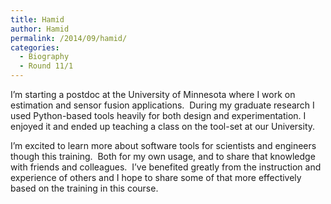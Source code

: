 ```yaml
---
title: Hamid
author: Hamid
permalink: /2014/09/hamid/
categories:
  - Biography
  - Round 11/1
---
```

I&#8217;m starting a postdoc at the University of Minnesota where I work on estimation and sensor fusion applications.  During my graduate research I used Python-based tools heavily for both design and experimentation. I enjoyed it and ended up teaching a class on the tool-set at our University.

I&#8217;m excited to learn more about software tools for scientists and engineers though this training.  Both for my own usage, and to share that knowledge with friends and colleagues.  I&#8217;ve benefited greatly from the instruction and experience of others and I hope to share some of that more effectively based on the training in this course.
